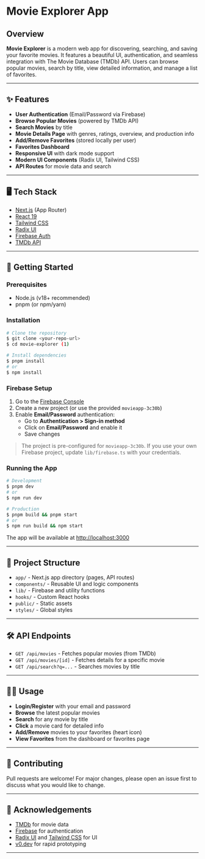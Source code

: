 # Movie Explorer App
## Overview

**Movie Explorer** is a modern web app for discovering, searching, and saving your favorite movies. It features a beautiful UI, authentication, and seamless integration with The Movie Database (TMDb) API. Users can browse popular movies, search by title, view detailed information, and manage a list of favorites.

---

## ✨ Features

- **User Authentication** (Email/Password via Firebase)
- **Browse Popular Movies** (powered by TMDb API)
- **Search Movies** by title
- **Movie Details Page** with genres, ratings, overview, and production info
- **Add/Remove Favorites** (stored locally per user)
- **Favorites Dashboard**
- **Responsive UI** with dark mode support
- **Modern UI Components** (Radix UI, Tailwind CSS)
- **API Routes** for movie data and search

---

## 🖥️ Tech Stack

- [Next.js](https://nextjs.org/) (App Router)
- [React 19](https://react.dev/)
- [Tailwind CSS](https://tailwindcss.com/)
- [Radix UI](https://www.radix-ui.com/)
- [Firebase Auth](https://firebase.google.com/)
- [TMDb API](https://www.themoviedb.org/documentation/api)

---

## 🚀 Getting Started

### Prerequisites
- Node.js (v18+ recommended)
- pnpm (or npm/yarn)

### Installation

```bash
# Clone the repository
$ git clone <your-repo-url>
$ cd movie-explorer (1)

# Install dependencies
$ pnpm install
# or
$ npm install
```

### Firebase Setup

1. Go to the [Firebase Console](https://console.firebase.google.com/)
2. Create a new project (or use the provided `movieapp-3c30b`)
3. Enable **Email/Password** authentication:
   - Go to **Authentication > Sign-in method**
   - Click on **Email/Password** and enable it
   - Save changes

> The project is pre-configured for `movieapp-3c30b`. If you use your own Firebase project, update `lib/firebase.ts` with your credentials.

### Running the App

```bash
# Development
$ pnpm dev
# or
$ npm run dev

# Production
$ pnpm build && pnpm start
# or
$ npm run build && npm start
```

The app will be available at [http://localhost:3000](http://localhost:3000)

---

## 📁 Project Structure

- `app/` - Next.js app directory (pages, API routes)
- `components/` - Reusable UI and logic components
- `lib/` - Firebase and utility functions
- `hooks/` - Custom React hooks
- `public/` - Static assets
- `styles/` - Global styles

---

## 🛠️ API Endpoints

- `GET /api/movies` - Fetches popular movies (from TMDb)
- `GET /api/movies/[id]` - Fetches details for a specific movie
- `GET /api/search?q=...` - Searches movies by title

---

## 🧑‍💻 Usage

- **Login/Register** with your email and password
- **Browse** the latest popular movies
- **Search** for any movie by title
- **Click** a movie card for detailed info
- **Add/Remove** movies to your favorites (heart icon)
- **View Favorites** from the dashboard or favorites page

---

## 🤝 Contributing

Pull requests are welcome! For major changes, please open an issue first to discuss what you would like to change.

---

## 🙏 Acknowledgements

- [TMDb](https://www.themoviedb.org/) for movie data
- [Firebase](https://firebase.google.com/) for authentication
- [Radix UI](https://www.radix-ui.com/) and [Tailwind CSS](https://tailwindcss.com/) for UI
- [v0.dev](https://v0.dev/) for rapid prototyping

---


